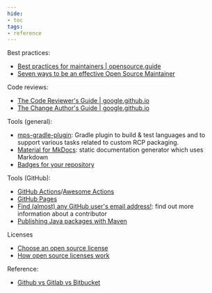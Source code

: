 ```yaml
---
hide:
- toc
tags:
- reference
---
```


Best practices:

- [Best practices for maintainers | opensource.guide](https://opensource.guide/best-practices/)
- [Seven ways to be an effective Open Source Maintainer](https://www.semasoftware.com/blog/how-can-you-be-an-effective-open-source-maintainer)

Code reviews:

- [The Code Reviewer's Guide | google.github.io](https://google.github.io/eng-practices/review/reviewer/)
- [The Change Author's Guide | google.github.io](https://google.github.io/eng-practices/review/developer/)

Tools (general):

- [mps-gradle-plugin](https://github.com/mbeddr/mps-gradle-plugin): Gradle plugin to build & test languages and to support various tasks related to custom RCP packaging.
- [Material for MkDocs](https://squidfunk.github.io/mkdocs-material): static documentation generator which uses Markdown
- [Badges for your repository](https://shields.io/)

Tools (GitHub):

- [GitHub Actions](https://github.com/features/actions)/[Awesome Actions](https://github.com/sdras/awesome-actions)
- [GitHub Pages](https://pages.github.com)
- [Find (almost) any GitHub user's email address!](https://emailaddress.github.io/): find out more information about a contributor
- [Publishing Java packages with Maven](https://docs.github.com/en/actions/publishing-packages/publishing-java-packages-with-maven)

Licenses

- [Choose an open source license](https://choosealicense.com/)
- [How open source licenses work](https://www.freecodecamp.org/news/how-open-source-licenses-work-and-how-to-add-them-to-your-projects-34310c3cf94)

Reference:

- [Github vs Gitlab vs Bitbucket](https://disbug.io/en/blog/github-vs-gitlab-vs-bitbucket)